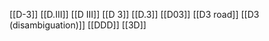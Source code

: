 [[D-3]]
[[D.III]]
[[D III]]
[[D 3]]
[[D.3]]
[[D03]]
[[D3 road]]
[[D3 (disambiguation)]]
[[DDD]]
[[3D]]
